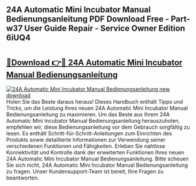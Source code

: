 ## 24A Automatic Mini Incubator Manual Bedienungsanleitung PDF Download Free - Part-w37 User Guide Repair - Service Owner Edition 6iUQ4

# <h2><a href="http://df3xvib.blite.top/?on=24A+Automatic+Mini+Incubator+Manual+Bedienungsanleitung">🔗Download 👉🔴 24A Automatic Mini Incubator Manual Bedienungsanleitung</a></h2>

[![24A Automatic Mini Incubator Manual Bedienungsanleitung new download](https://i.imgur.com/lujVjoI.png)](http://df3xvib.blite.top/?on=24A+Automatic+Mini+Incubator+Manual+Bedienungsanleitung)
Holen Sie das Beste daraus heraus! Dieses Handbuch enthält Tipps und Tricks, um die Leistung Ihres neuen 24A Automatic Mini Incubator Manual Bedienungsanleitung zu maximieren. Um das Beste aus Ihrem 24A Automatic Mini Incubator Manual Bedienungsanleitung herauszuholen, empfehlen wir, diese Bedienungsanleitung vor dem Gebrauch sorgfältig zu lesen. Es enthält Schritt-für-Schritt-Anleitungen zum Einrichten des Produkts sowie detaillierte Informationen zur Verwendung seiner verschiedenen Funktionen und Fähigkeiten. Erleben Sie nahtlose Konnektivität und Kontrolle dank der erweiterten Funktionen Ihres neuen 24A Automatic Mini Incubator Manual Bedienungsanleitung. Bitte scheuen Sie sich nicht, 24A Automatic Mini Incubator Manual Bedienungsanleitung zu fragen. Unser Kundensupport-Team ist bereit, Ihre Fragen zu beantworten.
